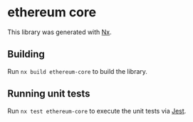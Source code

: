 # ethereum core

This library was generated with [Nx](https://nx.dev).

## Building

Run `nx build ethereum-core` to build the library.

## Running unit tests

Run `nx test ethereum-core` to execute the unit tests via [Jest](https://jestjs.io).
